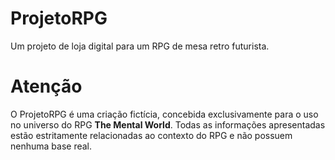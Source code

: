 # ProjetoRPG
Um projeto de loja digital para um RPG de mesa retro futurista.

# Atenção
O ProjetoRPG é uma criação fictícia, concebida exclusivamente para o uso no universo do RPG <strong>The Mental World</strong>. Todas as informações apresentadas estão estritamente relacionadas ao contexto do RPG e não possuem nenhuma base real.
